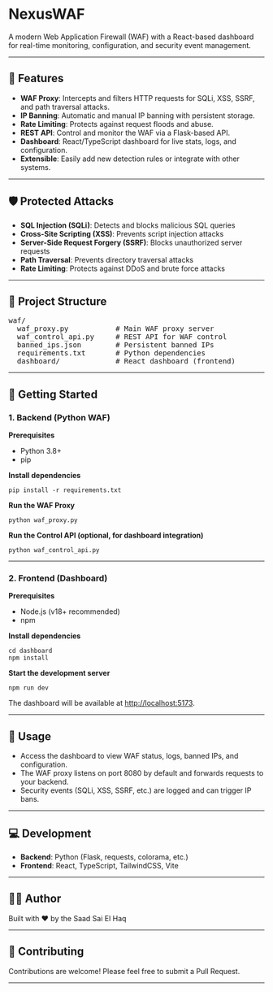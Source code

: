 <h1> NexusWAF</h1>

<p>
A modern Web Application Firewall (WAF) with a React-based dashboard for real-time monitoring, configuration, and security event management.
</p>

<hr />

<h2>🚀 Features</h2>
<ul>
  <li><b>WAF Proxy</b>: Intercepts and filters HTTP requests for SQLi, XSS, SSRF, and path traversal attacks.</li>
  <li><b>IP Banning</b>: Automatic and manual IP banning with persistent storage.</li>
  <li><b>Rate Limiting</b>: Protects against request floods and abuse.</li>
  <li><b>REST API</b>: Control and monitor the WAF via a Flask-based API.</li>
  <li><b>Dashboard</b>: React/TypeScript dashboard for live stats, logs, and configuration.</li>
  <li><b>Extensible</b>: Easily add new detection rules or integrate with other systems.</li>
</ul>

<hr />

<h2>🛡️ Protected Attacks</h2>
<ul>
  <li><b>SQL Injection (SQLi)</b>: Detects and blocks malicious SQL queries</li>
  <li><b>Cross-Site Scripting (XSS)</b>: Prevents script injection attacks</li>
  <li><b>Server-Side Request Forgery (SSRF)</b>: Blocks unauthorized server requests</li>
  <li><b>Path Traversal</b>: Prevents directory traversal attacks</li>
  <li><b>Rate Limiting</b>: Protects against DDoS and brute force attacks</li>
</ul>

<hr />

<h2>📁 Project Structure</h2>
<pre>
waf/
  waf_proxy.py           # Main WAF proxy server
  waf_control_api.py     # REST API for WAF control
  banned_ips.json        # Persistent banned IPs
  requirements.txt       # Python dependencies
  dashboard/             # React dashboard (frontend)
</pre>

<hr />

<h2>🚀 Getting Started</h2>

<h3>1. Backend (Python WAF)</h3>
<b>Prerequisites</b>
<ul>
  <li>Python 3.8+</li>
  <li>pip</li>
</ul>

<b>Install dependencies</b>

<pre><code>pip install -r requirements.txt</code></pre>

<b>Run the WAF Proxy</b>

<pre><code>python waf_proxy.py</code></pre>

<b>Run the Control API (optional, for dashboard integration)</b>

<pre><code>python waf_control_api.py</code></pre>

<hr />

<h3>2. Frontend (Dashboard)</h3>
<b>Prerequisites</b>
<ul>
  <li>Node.js (v18+ recommended)</li>
  <li>npm</li>
</ul>

<b>Install dependencies</b>

<pre><code>cd dashboard
npm install</code></pre>

<b>Start the development server</b>

<pre><code>npm run dev</code></pre>

<p>
The dashboard will be available at <a href="http://localhost:5173">http://localhost:5173</a>.
</p>

<hr />

<h2>📖 Usage</h2>
<ul>
  <li>Access the dashboard to view WAF status, logs, banned IPs, and configuration.</li>
  <li>The WAF proxy listens on port 8080 by default and forwards requests to your backend.</li>
  <li>Security events (SQLi, XSS, SSRF, etc.) are logged and can trigger IP bans.</li>
</ul>

<hr />

<h2>💻 Development</h2>
<ul>
  <li><b>Backend</b>: Python (Flask, requests, colorama, etc.)</li>
  <li><b>Frontend</b>: React, TypeScript, TailwindCSS, Vite</li>
</ul>

<hr />

<h2>👨‍💻 Author</h2>
<p>Built with ❤️ by the Saad Sai El Haq</p>

<hr />

<h2>🤝 Contributing</h2>
<p>Contributions are welcome! Please feel free to submit a Pull Request.</p>

<hr />
